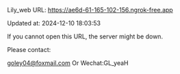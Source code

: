 Lily_web URL: https://ae6d-61-165-102-156.ngrok-free.app

Updated at: 2024-12-10 18:03:53

If you cannot open this URL, the server might be down.

Please contact: 

goley04@foxmail.com Or Wechat:GL_yeaH